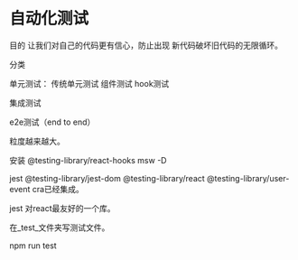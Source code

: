 # 自动化测试

目的 让我们对自己的代码更有信心，防止出现 新代码破坏旧代码的无限循环。

分类

单元测试： 传统单元测试 组件测试 hook测试

集成测试

e2e测试（end to end）

粒度越来越大。





安装 @testing-library/react-hooks msw -D

jest
@testing-library/jest-dom
@testing-library/react
@testing-library/user-event
cra已经集成。

jest 对react最友好的一个库。

在_test_文件夹写测试文件。

npm run test